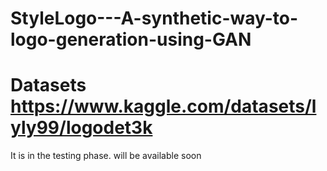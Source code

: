 # StyleLogo---A-synthetic-way-to-logo-generation-using-GAN

 # Datasets https://www.kaggle.com/datasets/lyly99/logodet3k

It is in the testing phase. will be available soon

